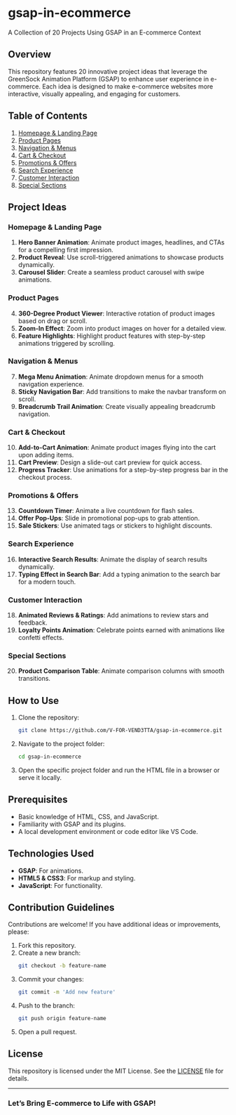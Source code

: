 # gsap-in-ecommerce  
A Collection of 20 Projects Using GSAP in an E-commerce Context

## Overview  
This repository features 20 innovative project ideas that leverage the GreenSock Animation Platform (GSAP) to enhance user experience in e-commerce. Each idea is designed to make e-commerce websites more interactive, visually appealing, and engaging for customers.

## Table of Contents
1. [Homepage & Landing Page](#homepage--landing-page)
2. [Product Pages](#product-pages)
3. [Navigation & Menus](#navigation--menus)
4. [Cart & Checkout](#cart--checkout)
5. [Promotions & Offers](#promotions--offers)
6. [Search Experience](#search-experience)
7. [Customer Interaction](#customer-interaction)
8. [Special Sections](#special-sections)

## Project Ideas

### Homepage & Landing Page
1. **Hero Banner Animation**: Animate product images, headlines, and CTAs for a compelling first impression.
2. **Product Reveal**: Use scroll-triggered animations to showcase products dynamically.
3. **Carousel Slider**: Create a seamless product carousel with swipe animations.

### Product Pages
4. **360-Degree Product Viewer**: Interactive rotation of product images based on drag or scroll.
5. **Zoom-In Effect**: Zoom into product images on hover for a detailed view.
6. **Feature Highlights**: Highlight product features with step-by-step animations triggered by scrolling.

### Navigation & Menus
7. **Mega Menu Animation**: Animate dropdown menus for a smooth navigation experience.
8. **Sticky Navigation Bar**: Add transitions to make the navbar transform on scroll.
9. **Breadcrumb Trail Animation**: Create visually appealing breadcrumb navigation.

### Cart & Checkout
10. **Add-to-Cart Animation**: Animate product images flying into the cart upon adding items.
11. **Cart Preview**: Design a slide-out cart preview for quick access.
12. **Progress Tracker**: Use animations for a step-by-step progress bar in the checkout process.

### Promotions & Offers
13. **Countdown Timer**: Animate a live countdown for flash sales.
14. **Offer Pop-Ups**: Slide in promotional pop-ups to grab attention.
15. **Sale Stickers**: Use animated tags or stickers to highlight discounts.

### Search Experience
16. **Interactive Search Results**: Animate the display of search results dynamically.
17. **Typing Effect in Search Bar**: Add a typing animation to the search bar for a modern touch.

### Customer Interaction
18. **Animated Reviews & Ratings**: Add animations to review stars and feedback.
19. **Loyalty Points Animation**: Celebrate points earned with animations like confetti effects.

### Special Sections
20. **Product Comparison Table**: Animate comparison columns with smooth transitions.

## How to Use
1. Clone the repository:  
   ```bash
   git clone https://github.com/V-FOR-VEND3TTA/gsap-in-ecommerce.git
   ```
2. Navigate to the project folder:  
   ```bash
   cd gsap-in-ecommerce
   ```
3. Open the specific project folder and run the HTML file in a browser or serve it locally.

## Prerequisites
- Basic knowledge of HTML, CSS, and JavaScript.
- Familiarity with GSAP and its plugins.
- A local development environment or code editor like VS Code.

## Technologies Used
- **GSAP**: For animations.
- **HTML5 & CSS3**: For markup and styling.
- **JavaScript**: For functionality.

## Contribution Guidelines
Contributions are welcome! If you have additional ideas or improvements, please:
1. Fork this repository.
2. Create a new branch:  
   ```bash
   git checkout -b feature-name
   ```
3. Commit your changes:  
   ```bash
   git commit -m 'Add new feature'
   ```
4. Push to the branch:  
   ```bash
   git push origin feature-name
   ```
5. Open a pull request.

## License
This repository is licensed under the MIT License. See the [LICENSE](LICENSE) file for details.

---
### Let’s Bring E-commerce to Life with GSAP!
